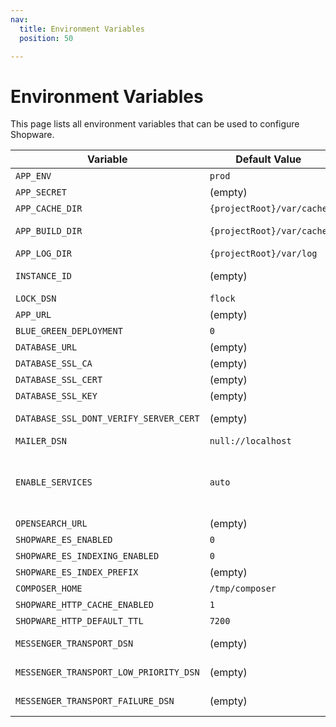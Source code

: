 ```yaml
---
nav:
  title: Environment Variables
  position: 50

---
```


# Environment Variables

This page lists all environment variables that can be used to configure Shopware.

| Variable                               | Default Value             | Description                                                                                                                                                                                                   |
|----------------------------------------|---------------------------|---------------------------------------------------------------------------------------------------------------------------------------------------------------------------------------------------------------|
| `APP_ENV`                              | `prod`                    | Environment                                                                                                                                                                                                   |
| `APP_SECRET`                           | (empty)                   | Can be generated with `openssl rand -hex 32`                                                                                                                                                                  |
| `APP_CACHE_DIR`                        | `{projectRoot}/var/cache` | Path to a directory to store caches (since 6.6.8.0)                                                                                                                                                           |
| `APP_BUILD_DIR`                        | `{projectRoot}/var/cache` | Path to a temporary directory to create cache folder (since 6.6.8.0)                                                                                                                                          |
| `APP_LOG_DIR`                          | `{projectRoot}/var/log`   | Path to a directory to store logs (since 6.6.8.0)                                                                                                                                                             |
| `INSTANCE_ID`                          | (empty)                   | Unique Identifier for the Store: Can be generated with `openssl rand -hex 32`                                                                                                                                 |
| `LOCK_DSN`                             | `flock`                   | DSN for Symfony locking                                                                                                                                                                                       |
| `APP_URL`                              | (empty)                   | Where Shopware will be accessible                                                                                                                                                                             |
| `BLUE_GREEN_DEPLOYMENT`                | `0`                       | This needs super privilege to create trigger                                                                                                                                                                  |
| `DATABASE_URL`                         | (empty)                   | MySQL credentials as DSN                                                                                                                                                                                      |
| `DATABASE_SSL_CA`                      | (empty)                   | Path to SSL CA file                                                                                                                                                                                           |
| `DATABASE_SSL_CERT`                    | (empty)                   | Path to SSL Cert file                                                                                                                                                                                         |
| `DATABASE_SSL_KEY`                     | (empty)                   | Path to SSL Key file                                                                                                                                                                                          |
| `DATABASE_SSL_DONT_VERIFY_SERVER_CERT` | (empty)                   | Disables verification of the server certificate (1 disables it)                                                                                                                                               |
| `MAILER_DSN`                           | `null://localhost`        | Mailer DSN (Admin Configuration overwrites this)                                                                                                                                                              |
| `ENABLE_SERVICES`                      | `auto`                    | Determines if services are enabled, auto detects that based on `APP_ENV`, other possible values are `true` (or `1`) and `false` (or `0`). When set to `0`, Shopware Services won't be installed on the system |
| `OPENSEARCH_URL`                       | (empty)                   | Open Search Hosts                                                                                                                                                                                             |
| `SHOPWARE_ES_ENABLED`                  | `0`                       | Open Search Support Enabled?                                                                                                                                                                                  |
| `SHOPWARE_ES_INDEXING_ENABLED`         | `0`                       | Open Search Indexing Enabled?                                                                                                                                                                                 |
| `SHOPWARE_ES_INDEX_PREFIX`             | (empty)                   | Open Search Index Prefix                                                                                                                                                                                      |
| `COMPOSER_HOME`                        | `/tmp/composer`           | Caching for the Plugin Manager                                                                                                                                                                                |
| `SHOPWARE_HTTP_CACHE_ENABLED`          | `1`                       | Is HTTP Cache enabled?                                                                                                                                                                                        |
| `SHOPWARE_HTTP_DEFAULT_TTL`            | `7200`                    | Default TTL for HTTP Cache                                                                                                                                                                                    |
| `MESSENGER_TRANSPORT_DSN`              | (empty)                   | DSN for default async queue (example: `amqp://guest:guest@localhost:5672/%2f/default`)                                                                                                                        |
| `MESSENGER_TRANSPORT_LOW_PRIORITY_DSN` | (empty)                   | DSN for low priority queue (example: `amqp://guest:guest@localhost:5672/%2f/low_prio`)                                                                                                                        |
| `MESSENGER_TRANSPORT_FAILURE_DSN`      | (empty)                   | DSN for failed messages queue (example: `amqp://guest:guest@localhost:5672/%2f/failure`)                                                                                                                      |
